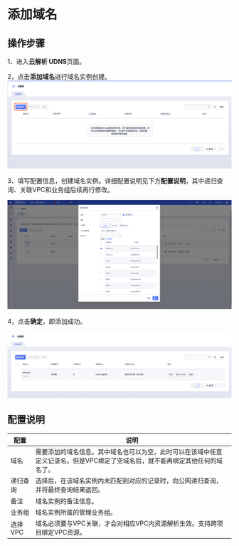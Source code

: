 
# 添加域名

## 操作步骤

1、进入**云解析 UDNS**页面。

2，点击**添加域名**进行域名实例创建。
![](/images/createudns01.png)


3、填写配置信息，创建域名实例。详细配置说明见下方**配置说明**，其中递归查询、关联VPC和业务组后续再行修改。

![](/images/createudns02.png)


4，点击**确定**，即添加成功。

![](/images/createudns03.png)

## 配置说明

|配置|说明|
|---|---|
|域名|需要添加的域名信息。其中域名也可以为空，此时可以在该域中任意定义记录名。但是VPC绑定了空域名后，就不能再绑定其他任何的域名了。|
|递归查询|选择后，在该域名实例内未匹配到对应的记录时，向公网递归查询，并将最终查询结果返回。|
|备注|域名实例的备注信息。|
|业务组|域名实例所属的管理业务组。|
|选择VPC|域名必须要与VPC关联，才会对相应VPC内资源解析生效。支持跨项目绑定VPC资源。|
